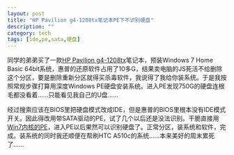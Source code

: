 ```yaml
---
layout: post
title: "HP Pavilion g4-1208tx笔记本PE下不识别硬盘"
description: ""
category: tech
tags: [ide,pe,sata,硬盘]
---
```


同学的弟弟买了一款[HP Pavilion g4-1208tx](http://www.360buy.com/product/533472.html)笔记本，预装Windows 7 Home Basic 64bit系统，惠普的还原软件占用了10多G，结果卖电脑的JS死活不给删除这个分区，要是删除重新分区就得买杀毒软件，我说得了我给你装系统。于是我按照常规步骤打算用深度Windows PE硬盘安装系统。进入PE发现750G的硬盘连根毛都没看着……只能看见我自己的U盘……

经过搜索应该在BIOS里把硬盘模式改成IDE，但是惠普的BIOS里根本没有IDE模式开关。因此得改用带SATA驱动的PE，试了几个以后还是没法识别。干脆直接用[Win7内核的PE](https://www.google.com/search?hl=zh-cn&q=Win7%E5%86%85%E6%A0%B8%E7%9A%84PE)，进入PE以后果然可以识别硬盘了。正常分区，装系统和软件，完成。装系统的同时我还顺便在帮刷HTC A510c的系统……本来美好的周末累死了……